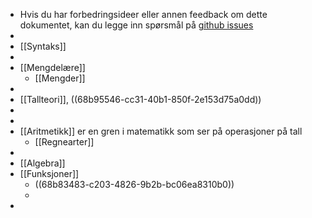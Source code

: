 - Hvis du har forbedringsideer eller annen feedback om dette dokumentet, kan du legge inn spørsmål på [github issues](https://github.com/vuvulala/matte-logseq/issues)
-
- [[Syntaks]]
-
- [[Mengdelære]]
	- [[Mengder]]
-
- [[Tallteori]], ((68b95546-cc31-40b1-850f-2e153d75a0dd))
-
-
- [[Aritmetikk]] er en gren i matematikk som ser på operasjoner på tall
	- [[Regnearter]]
-
- [[Algebra]]
- [[Funksjoner]]
	- ((68b83483-c203-4826-9b2b-bc06ea8310b0))
	-
-